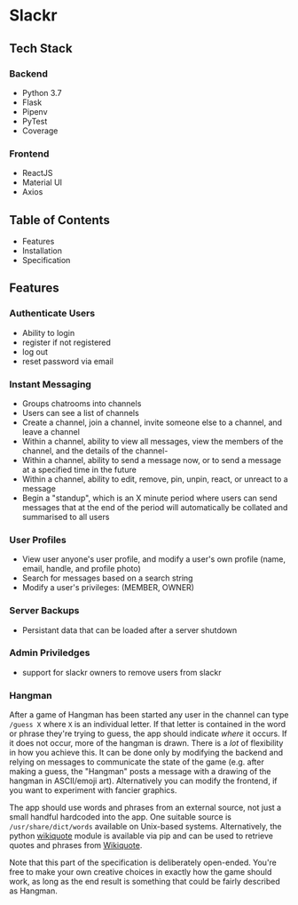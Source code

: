 # Slackr
## Tech Stack
### Backend
- Python 3.7
- Flask
- Pipenv
- PyTest
- Coverage

### Frontend
- ReactJS
- Material UI
- Axios

## Table of Contents
- Features
- Installation
- Specification

## Features
### Authenticate Users
- Ability to login
- register if not registered
- log out
- reset password via email

### Instant Messaging
- Groups chatrooms into channels
- Users can see a list of channels
- Create a channel, join a channel, invite someone else to a channel, and leave a channel
- Within a channel, ability to view all messages, view the members of the channel, and the details of the channel-
- Within a channel, ability to send a message now, or to send a message at a specified time in the future
- Within a channel, ability to edit, remove, pin, unpin, react, or unreact to a message
- Begin a "standup", which is an X minute period where users can send messages that at the end of the period will automatically be collated and summarised to all users


### User Profiles
- View user anyone's user profile, and modify a user's own profile (name, email, handle, and profile photo)
- Search for messages based on a search string
- Modify a user's privileges: (MEMBER, OWNER)

### Server Backups
- Persistant data that can be loaded after a server shutdown

### Admin Priviledges
- support for slackr owners to remove users from slackr

### Hangman
After a game of Hangman has been started any user in the channel can type `/guess X` where `X` is an individual letter. If that letter is contained in the word or phrase they're trying to guess, the app should indicate *where* it occurs. If it does not occur, more of the hangman is drawn. There is a *lot* of flexibility in how you achieve this. It can be done only by modifying the backend and relying on messages to communicate the state of the game (e.g. after making a guess, the "Hangman" posts a message with a drawing of the hangman in ASCII/emoji art). Alternatively you can modify the frontend, if you want to experiment with fancier graphics.

The app should use words and phrases from an external source, not just a small handful hardcoded into the app. One suitable source is `/usr/share/dict/words` available on Unix-based systems. Alternatively, the python [wikiquote](https://github.com/federicotdn/wikiquote) module is available via pip and can be used to retrieve quotes and phrases from [Wikiquote](https://www.wikiquote.org/).

Note that this part of the specification is deliberately open-ended. You're free to make your own creative choices in exactly how the game should work, as long as the end result is something that could be fairly described as Hangman.


